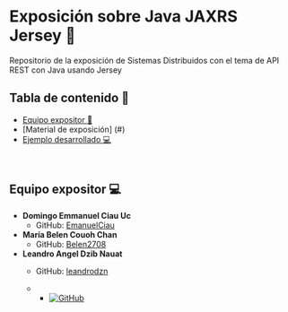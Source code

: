 # Exposición sobre Java JAXRS Jersey :wrench:
Repositorio de la exposición de Sistemas Distribuidos con el tema de API REST con Java usando Jersey

## Tabla de contenido :card_index:

- [Equipo expositor :page_facing_up:](#equipo-expositor-computer)
- [Material de exposición] (#)
- [Ejemplo desarrollado :computer:](/PruebaJersey2)

<br>

## Equipo expositor :computer:
- **Domingo Emmanuel Ciau Uc**
  - GitHub: [EmanuelCiau](https://github.com/EmanuelCiau)
- **María Belen Couoh Chan**
  - GitHub: [Belen2708](https://github.com/Belen2708)
- **Leandro Angel Dzib Nauat**
  - GitHub: [leandrodzn](https://github.com/leandrodzn)
 
  - - [![GitHub](https://img.shields.io/badge/GitHub-juanperez-blue?style=flat&logo=github)](https://github.com/juanperez)
